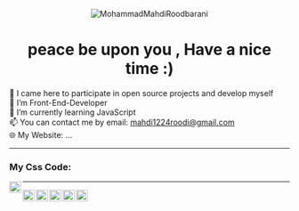 <p align="center">
 <img src="https://w0.peakpx.com/wallpaper/31/750/HD-wallpaper-cup-coffee-books-pen-laptop.jpg" alt="MohammadMahdiRoodbarani">
</p>
<h1 align="center">peace be upon you , Have a nice time :)</h1>

🎯 I came here to participate in open source projects and develop myself<br>
👀 I’m Front-End-Developer<br>
🌱 I’m currently learning JavaScript<br>
📫 You can contact me by email: mahdi1224roodi@gmail.com<br>
🌐 My Website: ...<br>
<hr>
<h3>My Css Code:</h3>
<a href="https://codepen.io/mahdi1224roodi"><img align="left" src="https://cdn2.iconfinder.com/data/icons/social-icons-33/128/Codepen-512.png" alt="..." width="21px"/></a>
<hr>
<a href="https://www.linkedin.com/in/mahdi1224roodi/"><img align="left" src="https://user-images.githubusercontent.com/108976550/205439314-6c244884-b22d-4e2a-b83b-94377b88a301.png" alt="..." width="21px"/></a>
<a href="https://t.me/Mahdi1224R"><img align="left" src="https://cdn3.iconfinder.com/data/icons/social-icons-33/512/Telegram-256.png" alt="..." width="21px"/></a>
<a href="https://www.instagram.com/mahdi1224roodi"><img align="left" src="https://raw.githubusercontent.com/maurodesouza/profile-readme-generator/master/src/assets/icons/social/instagram/default.svg" alt="..." width="21px"/></a>

<a href="https://stackoverflow.com/users/20341419/mahdi"><img align="left" src="https://about.gitlab.com/images/press/press-kit-icon.svg" alt="..." width="21px"/></a>
<a href="https://stackoverflow.com/users/20341419/mahdi"><img align="left" src="https://raw.githubusercontent.com/maurodesouza/profile-readme-generator/master/src/assets/icons/social/stackoverflow/default.svg" alt="..." width="21px"/></a><br>


